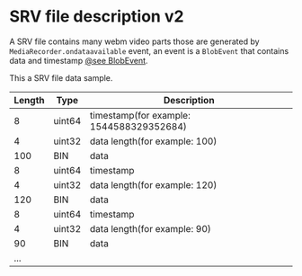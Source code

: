 # SRV file description v2

A SRV file contains many webm video parts those are generated by `MediaRecorder.ondataavailable` event, an event is a `BlobEvent` that contains data and timestamp [@see BlobEvent](https://developer.mozilla.org/en-US/docs/Web/API/BlobEvent).  

This a SRV file data sample.  

| Length | Type | Description |
| --- | --- | --- |
| 8 | uint64 | timestamp(for example: 1544588329352684) |
| 4 | uint32 | data length(for example: 100) |
| 100 | BIN | data |
| 8 | uint64 | timestamp |
| 4 | uint32 | data length(for example: 120) |
| 120 | BIN | data |
| 8 | uint64 | timestamp |
| 4 | uint32 | data length(for example: 90) |
| 90 | BIN | data |
| ... | | |
